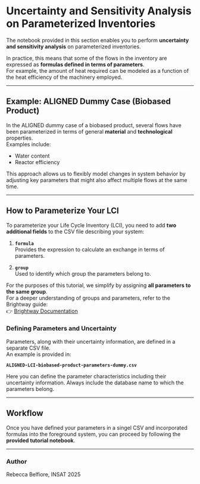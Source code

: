 # Uncertainty and Sensitivity Analysis on Parameterized Inventories

The notebook provided in this section enables you to perform **uncertainty and sensitivity analysis** on parameterized inventories.  

In practice, this means that some of the flows in the inventory are expressed as **formulas defined in terms of parameters**.  
For example, the amount of heat required can be modeled as a function of the heat efficiency of the machinery employed.

---

## Example: ALIGNED Dummy Case (Biobased Product)

In the ALIGNED dummy case of a biobased product, several flows have been parameterized in terms of general **material** and **technological** properties.  
Examples include:

- Water content  
- Reactor efficiency  

This approach allows us to flexibly model changes in system behavior by adjusting key parameters that might also affect multiple flows at the same time.

---

## How to Parameterize Your LCI

To parameterize your Life Cycle Inventory (LCI), you need to add **two additional fields** to the CSV file describing your system:

1. **`formula`**  
   Provides the expression to calculate an exchange in terms of parameters.  

2. **`group`**  
   Used to identify which group the parameters belong to.  

For the purposes of this tutorial, we simplify by assigning **all parameters to the same group**.  
For a deeper understanding of groups and parameters, refer to the Brightway guide:  
👉 [Brightway Documentation](https://github.com/brightway-lca/brightway2/blob/master/docs/intro.rst)


### Defining Parameters and Uncertainty

Parameters, along with their uncertainty information, are defined in a separate CSV file.  
An example is provided in:  

**`ALIGNED-LCI-biobased-product-parameters-dummy.csv`**

Here you can define the parameter characteristics including their uncertainty information. Always include the database name to which the parameters belong.

---

## Workflow

Once you have defined your parameters in a singel CSV and incorporated formulas into the foreground system,  you can proceed by following the **provided tutorial notebook**.

---

### Author  
Rebecca Belfiore, INSAT 2025